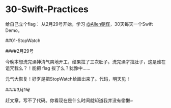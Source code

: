 # 30-Swift-Practices

给自己立个flag：
从2月29号开始，学习 [@Allen朝辉](http://weibo.com/ttarticle/p/show?id=2309403942494873235448)，30天每天一个Swift Demo。

##01-StopWatch

####2月29号

今晚本想洗完澡神清气爽地开工，结果拉了三次肚子。洗完澡才拉肚子，这是谁在诅咒我么？！能把 flag 拔了么？犹豫中……

元气大恢复！好歹是把StopWatch给画出来了。代码，明天见！

####3月1号

赶文章，写不了代码。你看现在是什么时间就知道我并没有偷懒~

